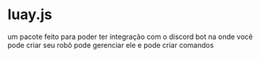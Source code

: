 # Iuay.js
um pacote feito para poder ter integração com o discord bot na onde você pode criar seu robô pode gerenciar ele e pode criar comandos
